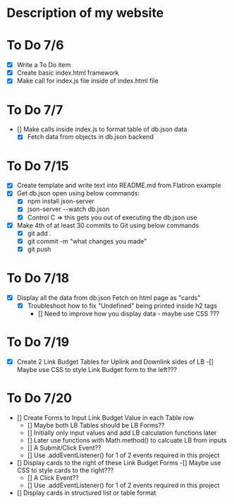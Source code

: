 

# Description of my website

# To Do 7/6
- [x] Write a To Do item
- [x] Create basic index.html framework
- [x] Make call for index.js file inside of index.html file

# To Do 7/7
- []  Make calls inside index.js to format table of db.json data
    - [x] Fetch data from objects in db.json backend

# To Do 7/15
- [x] Create template and write text into README.md from Flatiron example
- [x] Get db.json open using below commands: 
    - [x] npm install json-server 
    - [x] json-server --watch db.json
    - [x] Control C => this gets you out of executing the db.json use
- [x] Make 4th of at least 30 commits to Git using below commands
    - [x] git add .
    - [x] git commit -m "what changes you made"
    - [x] git push

# To Do 7/18
- [x] Display all the data from db.json Fetch on html page as "cards"
    - [x] Troubleshoot how to fix "Undefined" being printed inside h2 tags
        - [] Need to improve how you display data - maybe use CSS ???
# To Do 7/19
- [x] Create 2 Link Budget Tables for Uplink and Downlink sides of LB
    -[] Maybe use CSS to style Link Budget form to the left???

# To Do 7/20
- [] Create Forms to Input Link Budget Value in each Table row
    - [] Maybe both LB Tables should be LB Forms??
    - [] Initially only input values and add LB calculation functions later
    - [] Later use functions with Math.method() to calcuate LB from inputs
    - [] A Submit/Click Event??
    - [] Use .addEventListener() for 1 of 2 events required in this project 
- [] Display cards to the right of these Link Budget Forms
    -[] Maybe use CSS to style cards to the right???
    - [] A Click Event??
    - [] Use .addEventListener() for 1 of 2 events required in this project 
- [] Display cards in structured list or table format
